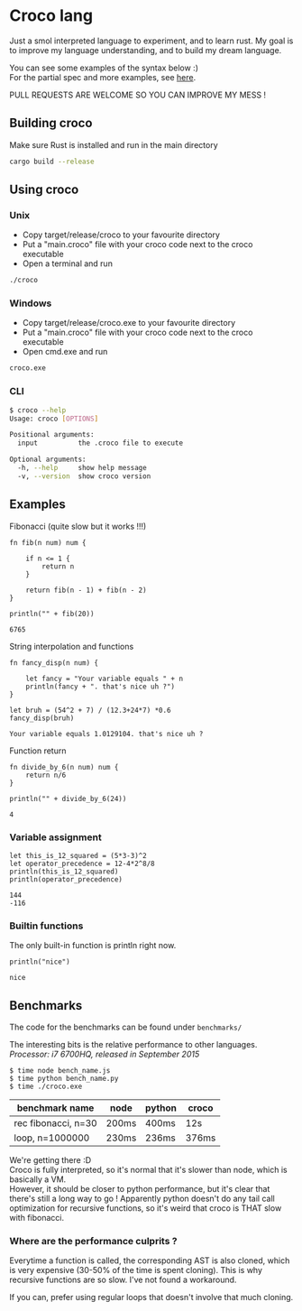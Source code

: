 # Croco lang

Just a smol interpreted language to experiment, and to learn rust.
My goal is to improve my language understanding, and to build my dream language.

You can see some examples of the syntax below :)  
For the partial spec and more examples, see [here](SPEC.md).

PULL REQUESTS ARE WELCOME SO YOU CAN IMPROVE MY MESS !

## Building croco

Make sure Rust is installed and run in the main directory
```bash
cargo build --release
```

## Using croco

### Unix
- Copy target/release/croco to your favourite directory
- Put a "main.croco" file with your croco code next to the croco executable
- Open a terminal and run
```bash
./croco
```

### Windows
- Copy target/release/croco.exe to your favourite directory
- Put a "main.croco" file with your croco code next to the croco executable
- Open cmd.exe and run
```bash
croco.exe
```

### CLI

```bash
$ croco --help
Usage: croco [OPTIONS]

Positional arguments:
  input          the .croco file to execute

Optional arguments:
  -h, --help     show help message
  -v, --version  show croco version
```

## Examples

Fibonacci (quite slow but it works !!!)
```croco
fn fib(n num) num {

    if n <= 1 {
        return n
    }

    return fib(n - 1) + fib(n - 2)
}

println("" + fib(20))
```
```
6765
```

String interpolation and functions
```croco
fn fancy_disp(n num) {

    let fancy = "Your variable equals " + n
    println(fancy + ". that's nice uh ?")
}

let bruh = (54^2 + 7) / (12.3+24*7) *0.6
fancy_disp(bruh)
```

```
Your variable equals 1.0129104. that's nice uh ?
```

Function return
```croco
fn divide_by_6(n num) num {
    return n/6
}

println("" + divide_by_6(24))
```
```
4
```

### Variable assignment

```croco
let this_is_12_squared = (5*3-3)^2
let operator_precedence = 12-4*2^8/8
println(this_is_12_squared)
println(operator_precedence)
```
```
144
-116
```

### Builtin functions

The only built-in function is println right now.

```croco
println("nice")
```
```
nice
```

## Benchmarks

The code for the benchmarks can be found under `benchmarks/`

The interesting bits is the relative performance to other languages.  
*Processor: i7 6700HQ, released in September 2015*

```
$ time node bench_name.js
$ time python bench_name.py
$ time ./croco.exe
```

|benchmark name     |  node    |python|croco|
|-------------------|----------|------|-----|
|rec fibonacci, n=30|     200ms| 400ms|  12s|
|loop, n=1000000    |     230ms| 236ms|376ms|

We're getting there :D  
Croco is fully interpreted, so it's normal that it's slower than node, which is basically a VM.  
However, it should be closer to python performance, but it's clear that there's still a long way to go !
Apparently python doesn't do any tail call optimization for recursive functions, so it's weird that croco is THAT slow with fibonacci.

### Where are the performance culprits ?

Everytime a function is called, the corresponding AST is also cloned, which is very expensive (30-50% of the time is spent cloning). This is why recursive functions are so slow. I've not found a workaround.  

If you can, prefer using regular loops that doesn't involve that much cloning.
